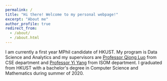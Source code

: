 ```yaml
---
permalink: /
title: "Hi there! Welcome to my personal webpage!"
excerpt: "About me"
author_profile: true
redirect_from: 
  - /about/
  - /about.html
---
```


I am currently a first year MPhil candidate of HKUST. My program is Data Science and Analytics and my supervisors are [Professor Qiong Luo](https://www.cse.ust.hk/~luo/) from CSE department and [Professor Yi Yang](http://yya518.github.io/) from ISOM department. I graduated from HKUST with a bachelor's degree in Computer Science and Mathematics during summer of 2020. 
